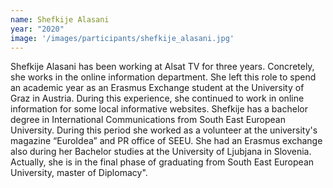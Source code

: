 ```yaml
---
name: Shefkije Alasani
year: "2020"
image: '/images/participants/shefkije_alasani.jpg'
---
```


Shefkije Alasani has been working at Alsat TV for three years. Concretely, she works  in the online information department. She left this role to spend an academic year as an Erasmus Exchange student at the University of Graz in Austria. During this experience,  she continued to work in online information for some local informative websites.  Shefkije has a bachelor degree in International Communications from South East European University. During this period she worked as a volunteer at the university's magazine “EuroIdea” and PR office of SEEU. She had an Erasmus exchange also during her Bachelor studies at the University of Ljubjana in Slovenia.  Actually, she is in the final phase of graduating from South East European University, master of Diplomacy".